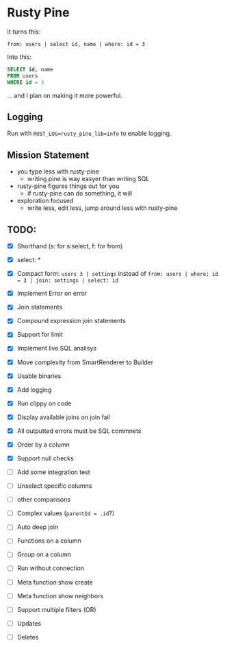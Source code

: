 Rusty Pine
==========

It turns this:
```
from: users | select id, name | where: id = 3
```
Into this:
```sql
SELECT id, name
FROM users
WHERE id = 3
```

... and I plan on making it more powerful.


Logging
-------
Run with `RUST_LOG=rusty_pine_lib=info` to enable logging.


Mission Statement
-----------------

* you type less with rusty-pine
    - writing pine is way easyer than writing SQL
* rusty-pine figures things out for you
    - if rusty-pine can do something, it will
* exploration focused
    - write less, edit less, jump around less with rusty-pine



TODO:
-----
- [x] Shorthand (s: for s:select, f: for from)
- [x] select: *
- [x] Compact form:
    `users 3 | settings` instead of `from: users | where: id = 3 | join: settings | select: id`
- [x] Implement Error on error
- [x] Join statements
- [x] Compound expression join statements
- [x] Support for limit
- [x] Implement live SQL analisys
- [x] Move complexity from SmartRenderer to Builder
- [x] Usable binaries
- [x] Add logging
- [x] Run clippy on code
- [x] Display available joins on join fail
- [x] All outputted errors must be SQL commnets
- [x] Order by a column
- [x] Support null checks
- [ ] Add some integration test
- [ ] Unselect specific columns
- [ ] other comparisons
- [ ] Complex values (`parentId = .id`?)
- [ ] Auto deep join
- [ ] Functions on a column
- [ ] Group on a column
- [ ] Run without connection
- [ ] Meta function show create
- [ ] Meta function show neighbors
- [ ] Support multiple filters (OR)
- [ ] Updates
- [ ] Deletes

